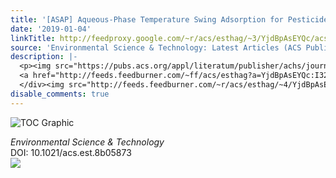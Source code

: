```yaml
---
title: '[ASAP] Aqueous-Phase Temperature Swing Adsorption for Pesticide Removal'
date: '2019-01-04'
linkTitle: http://feedproxy.google.com/~r/acs/esthag/~3/YjdBpAsEYQc/acs.est.8b05873
source: 'Environmental Science & Technology: Latest Articles (ACS Publications)'
description: |-
  <p><img src="https://pubs.acs.org/appl/literatum/publisher/achs/journals/content/esthag/0/esthag.ahead-of-print/acs.est.8b05873/20190104/images/medium/es-2018-05873e_0007.gif" alt="TOC Graphic"/></p><div><cite>Environmental Science & Technology</cite></div><div>DOI: 10.1021/acs.est.8b05873</div><div class="feedflare">
  <a href="http://feeds.feedburner.com/~ff/acs/esthag?a=YjdBpAsEYQc:I32hLsCKdg0:yIl2AUoC8zA"><img src="http://feeds.feedburner.com/~ff/acs/esthag?d=yIl2AUoC8zA" border="0"></img></a>
  </div><img src="http://feeds.feedburner.com/~r/acs/esthag/~4/YjdBpAsEYQc" height="1" width="1" ...
disable_comments: true
---
```

<p><img src="https://pubs.acs.org/appl/literatum/publisher/achs/journals/content/esthag/0/esthag.ahead-of-print/acs.est.8b05873/20190104/images/medium/es-2018-05873e_0007.gif" alt="TOC Graphic"/></p><div><cite>Environmental Science & Technology</cite></div><div>DOI: 10.1021/acs.est.8b05873</div><div class="feedflare">
<a href="http://feeds.feedburner.com/~ff/acs/esthag?a=YjdBpAsEYQc:I32hLsCKdg0:yIl2AUoC8zA"><img src="http://feeds.feedburner.com/~ff/acs/esthag?d=yIl2AUoC8zA" border="0"></img></a>
</div><img src="http://feeds.feedburner.com/~r/acs/esthag/~4/YjdBpAsEYQc" height="1" width="1" ...